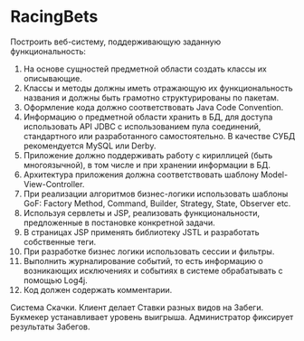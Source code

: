 # RacingBets

Построить веб-систему, поддерживающую заданную функциональность:

1. На основе сущностей предметной области создать классы их описывающие.
2. Классы и методы должны иметь отражающую их функциональность названия и должны быть грамотно структурированы по пакетам. 
3. Оформление кода должно соответствовать Java Code Convention.
4. Информацию о предметной области хранить в БД, для доступа использовать API JDBC с использованием пула соединений, стандартного или разработанного самостоятельно. В качестве СУБД рекомендуется MySQL или Derby.
5. Приложение должно поддерживать работу с кириллицей (быть многоязычной), в том числе и при хранении информации в БД.
6. Архитектура приложения должна соответствовать шаблону Model-View-Controller.
7. При реализации алгоритмов бизнес-логики использовать шаблоны GoF: Factory Method, Command, Builder, Strategy, State, Observer etc.
8. Используя сервлеты и JSP, реализовать функциональности, предложенные в постановке конкретной задачи.
9. В страницах JSP применять библиотеку JSTL и разработать собственные теги.
10. При разработке бизнес логики использовать сессии и фильтры.
11. Выполнить журналирование событий, то есть информацию о возникающих исключениях и событиях в системе обрабатывать с помощью Log4j.
12. Код должен содержать комментарии.

Система Скачки. Клиент делает Ставки разных видов на Забеги. Букмекер устанавливает уровень выигрыша. Администратор фиксирует результаты Забегов.
